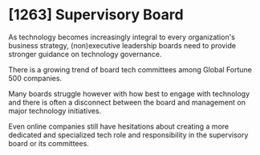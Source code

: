 # [1263] Supervisory Board

As technology becomes increasingly integral to every organization's business strategy, (non)executive leadership boards need to provide stronger guidance on technology governance.

There is a growing trend of board tech committees among Global Fortune 500 companies.

Many boards struggle however with how best to engage with technology and there is often a disconnect between the board and management on major technology initiatives.

Even online companies still have hesitations about creating a more dedicated and specialized tech role and responsibility in the supervisory board or its committees.

